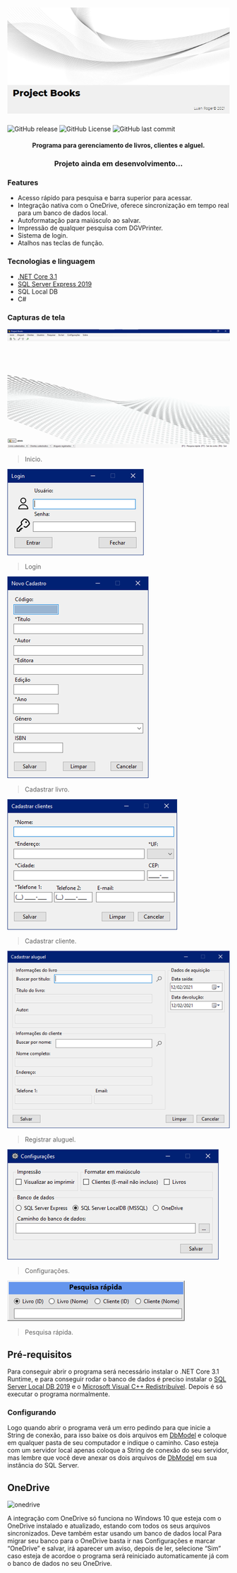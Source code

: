 <h1 align="center">
  <img alt="SplashScreen" src="https://github.com/LuanRoger/ProjectBook/blob/master/ProjectBook/assets/screenshots/PrintSplashScreen.png"/>
</h1>

<p>
<img alt="GitHub release" src="https://img.shields.io/github/v/release/LuanRoger/ProjectBook?include_prereleases">
<img alt="GitHub License" src="https://img.shields.io/github/license/LuanRoger/ProjectBook">
<img alt="GitHub last commit" src="https://img.shields.io/github/last-commit/LuanRoger/ProjectBook">
</p>

<h4 align="center"> Programa para gerenciamento de livros, clientes e alguel.</h4>
<h3 align="center">Projeto ainda em desenvolvimento...</h3>

### Features
* Acesso rápido para pesquisa e barra superior para acessar.
* Integração nativa com o OneDrive, oferece sincronização em tempo real para um banco de dados local.
* Autoformatação para maiúsculo ao salvar.
* Impressão de qualquer pesquisa com DGVPrinter.
* Sistema de login.
* Atalhos nas teclas de função.

### Tecnologias e linguagem
- [.NET Core 3.1](https://dotnet.microsoft.com)
- [SQL Server Express 2019](https://www.microsoft.com/pt-br/sql-server)
- SQL Local DB
- C#
### Capturas de tela
![](https://github.com/LuanRoger/ProjectBook/blob/master/ProjectBook/assets/screenshots/PrintInicio.png)
> Inicio.

![](https://github.com/LuanRoger/ProjectBook/blob/master/ProjectBook/assets/screenshots/PrintLogin.png?raw=true)
> Login

![](https://github.com/LuanRoger/ProjectBook/blob/master/ProjectBook/assets/screenshots/PrintNovoLivro.png)
> Cadastrar livro.

![](https://github.com/LuanRoger/ProjectBook/blob/master/ProjectBook/assets/screenshots/PrintNovoCliente.png)
> Cadastrar cliente.

![](https://github.com/LuanRoger/ProjectBook/blob/master/ProjectBook/assets/screenshots/PrintNovoAluguel.png)
> Registrar aluguel.

![](https://github.com/LuanRoger/ProjectBook/blob/master/ProjectBook/assets/screenshots/PrintConfigura%C3%A7%C3%B5es.png)
> Configurações.

![](https://github.com/LuanRoger/ProjectBook/blob/master/ProjectBook/assets/screenshots/PrintPesquisaRapida.png)
> Pesquisa rápida.

## Pré-requisitos
Para conseguir abrir o programa será necessário instalar o .NET Core 3.1 Runtime,
e para conseguir rodar o banco de dados é preciso instalar o [SQL Server Local DB 2019](https://docs.microsoft.com/pt-br/sql/database-engine/configure-windows/sql-server-express-localdb)
e o  [Microsoft Visual C++ Redistribuível](https://support.microsoft.com/pt-br/topic/os-downloads-do-visual-c-mais-recentes-com-suporte-2647da03-1eea-4433-9aff-95f26a218cc0).
Depois é só executar o programa normalmente.

### Configurando
Logo quando abrir o programa verá um erro pedindo para que inicie a String de conexão,
para isso baixe os dois arquivos em [DbModel](./DbModel) e coloque em qualquer pasta de seu computador e indique o caminho.
Caso esteja com um servidor local apenas coloque a String de conexão do seu servidor,
mas lembre que você deve anexar os dois arquivos de [DbModel](./DbModel) em sua instância do SQL Server.

## OneDrive
<p>
<img alt="onedrive" src="https://img.shields.io/badge/sync-onedrive-blue">
</p>
A integração com OneDrive só funciona no Windows 10 que esteja com o OneDrive instalado e atualizado,
estando com todos os seus arquivos sincronizados. Deve também estar usando um banco de dados local
Para migrar seu banco para o OneDrive basta ir nas Configurações e marcar “OneDrive” e salvar,
irá aparecer um aviso, depois de ler, selecione “Sim” caso esteja de acordoe o programa
será reiniciado automaticamente já com o banco de dados no seu OneDrive.
